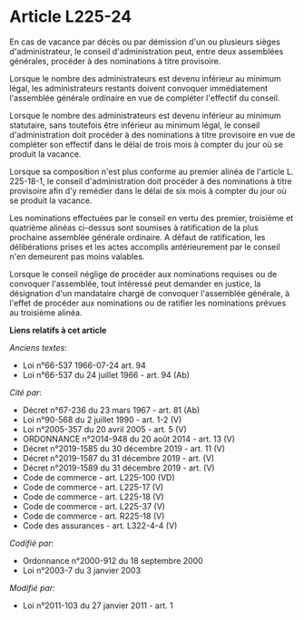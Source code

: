 # Article L225-24

En cas de vacance par décès ou par démission d'un ou plusieurs sièges d'administrateur, le conseil d'administration peut,
entre deux assemblées générales, procéder à des nominations à titre provisoire.

Lorsque le nombre des administrateurs est devenu inférieur au minimum légal, les administrateurs restants doivent convoquer
immédiatement l'assemblée générale ordinaire en vue de compléter l'effectif du conseil.

Lorsque le nombre des administrateurs est devenu inférieur au minimum statutaire, sans toutefois être inférieur au minimum
légal, le conseil d'administration doit procéder à des nominations à titre provisoire en vue de compléter son effectif dans
le délai de trois mois à compter du jour où se produit la vacance.

Lorsque sa composition n'est plus conforme au premier alinéa de l'article L. 225-18-1, le conseil d'administration doit
procéder à des nominations à titre provisoire afin d'y remédier dans le délai de six mois à compter du jour où se produit la
vacance.

Les nominations effectuées par le conseil en vertu des premier, troisième et quatrième alinéas ci-dessus sont soumises à
ratification de la plus prochaine assemblée générale ordinaire. A défaut de ratification, les délibérations prises et les
actes accomplis antérieurement par le conseil n'en demeurent pas moins valables.

Lorsque le conseil néglige de procéder aux nominations requises ou de convoquer l'assemblée, tout intéressé peut demander en
justice, la désignation d'un mandataire chargé de convoquer l'assemblée générale, à l'effet de procéder aux nominations ou de
ratifier les nominations prévues au troisième alinéa.

**Liens relatifs à cet article**

_Anciens textes_:

  - Loi n°66-537 1966-07-24 art. 94
  - Loi n°66-537 du 24 juillet 1966 - art. 94 (Ab)

_Cité par_:

  - Décret n°67-236 du 23 mars 1967 - art. 81 (Ab)
  - Loi n°90-568 du 2 juillet 1990 - art. 1-2 (V)
  - Loi n°2005-357 du 20 avril 2005 - art. 5 (V)
  - ORDONNANCE n°2014-948 du 20 août 2014 - art. 13 (V)
  - Décret n°2019-1585 du 30 décembre 2019 - art. 11 (V)
  - Décret n°2019-1587 du 31 décembre 2019 - art. (V)
  - Décret n°2019-1589 du 31 décembre 2019 - art. (V)
  - Code de commerce - art. L225-100 (VD)
  - Code de commerce - art. L225-17 (V)
  - Code de commerce - art. L225-18 (V)
  - Code de commerce - art. L225-37 (V)
  - Code de commerce - art. R225-18 (V)
  - Code des assurances - art. L322-4-4 (V)

_Codifié par_:

  - Ordonnance n°2000-912 du 18 septembre 2000
  - Loi n°2003-7 du 3 janvier 2003

_Modifié par_:

  - Loi n°2011-103 du 27 janvier 2011 - art. 1
